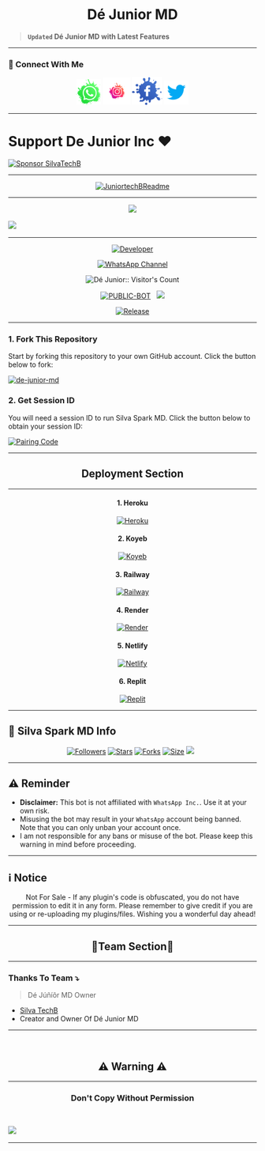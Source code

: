 <p align="center">
  <h1 align="center">Dé Junior MD</h1>
</p>

> **`Updated` Dé Junior MD with Latest Features**

---
### 🌟 Connect With Me
<p align="center">
  <a href="https://whatsapp.com/channel/0029Vb6jFwj89ine3b7qHB1y"><img src="https://raw.githubusercontent.com/shizothetechie/database/main/icon/WhatsApp.png" width="10%"></a>
  <a href="https://instagram.com/_its.silva"><img src="https://raw.githubusercontent.com/shizothetechie/database/main/icon/Instagram.png" width="11%"></a>
  <a href="https://www.facebook.com/profile.php?id=100055490090211"><img src="https://raw.githubusercontent.com/shizothetechie/database/main/icon/Facebook.png" width="12%"></a>
  <a href="https://x.com/silva_african"><img src="https://raw.githubusercontent.com/shizothetechie/database/main/icon/twitter.png" width="10%"></a>
</p>

---
# Support De Junior Inc ❤️

[![Sponsor SilvaTechB](https://img.shields.io/badge/Sponsor-SilvaTechB-important)](https://github.com/sponsors/SilvaTechB)

---

<p align="center">
  <a href="https://github.com/Viniznimco/JUNIOR-MD">
    <img src="http://readme-typing-svg.herokuapp.com?color=6A0DAD&center=true&vCenter=true&multiline=false&lines=Silva+Spark+MD;Powering+Your+WhatsApp+Experience;Star+and+Fork+This+Repo+🌟" alt="JuniortechBReadme">
  </a>
</p>

--- 
<p align="center">
<a><img src='https://files.catbox.moe/v5t4ju.jpg'/></a>
</p>
<a><img src='https://files.catbox.moe/v5t4ju.jpg'/></a>

***

<p align="center">
  <a href="https://github.com/Viniznimco/JUNIOR-MD"><img title="Developer" src="https://img.shields.io/badge/Author-Silva%20TechB-purple.svg?style=for-the-badge&logo=github" /></a>
</p>

<div align="center">
  
[![WhatsApp Channel](https://img.shields.io/badge/Join-WhatsApp%20Channel-25D366?style=for-the-badge&logo=whatsapp)](https://whatsapp.com/channel/0029Vb6jFwj89ine3b7qHB1y)
</div>

 <p align="center"><img src="https://profile-counter.glitch.me/{SilvaSparkMD}/count.svg" alt="Dé Junior:: Visitor's Count" /></p>

<p align="center">
<a href="https://github.com/Viniznimco/JUNIOR-MD"><img title="PUBLIC-BOT" src="https://img.shields.io/static/v1?label=Language&message=English&style=flat-square&color=blue"></a> &nbsp;
  <img src="https://komarev.com/ghpvc/?username=DéJuniorMD&label=VIEWS&style=flat-square&color=purple" />
</p>

<p align="center">
  <a href="https://github.com/Viniznimco/JUNIOR-MD"><img title="Release" src="https://img.shields.io/badge/Release-v2.0-green.svg?style=for-the-badge&logo=appveyor" /></a>
</p>

---

### 1. Fork This Repository

Start by forking this repository to your own GitHub account. Click the button below to fork:

  <a href="https://github.com/Viniznimco/JUNIOR-MD/fork"><img title="de-junior-md" src="https://img.shields.io/badge/FORK-silva%20spark%20md-h?color=purple&style=for-the-badge&logo=github"></a>

### 2. Get Session ID

You will need a session ID to run Silva Spark MD. Click the button below to obtain your session ID:

<a href='https://silva-session-selector.vercel.app' target="_blank">
  <img alt='Pairing Code' src='https://img.shields.io/badge/Get%20Session%20ID-purple?style=for-the-badge&logo=whatsapp&logoColor=white'/>
</a>
<br>

---

<h2 align="center">Deployment Section</h2>

---

<h4 align="center">1. Heroku</h4>
<p align="center">
<a href='https://dashboard.heroku.com/new?template=https://github.com/Viniznimco/JUNIOR-MD' target="_blank"><img alt='Heroku' src='https://img.shields.io/badge/-Heroku%20Deploy-purple?style=for-the-badge&logo=heroku&logoColor=white'/></a>
</p>

<h4 align="center">2. Koyeb</h4>
<p align="center">
<a href='https://app.koyeb.com/services/deploy?type=git&repository=SilvaTechB/silva-spark-md&ports=3000' target="_blank"><img alt='Koyeb' src='https://img.shields.io/badge/-Koyeb%20Deploy-green?style=for-the-badge&logo=koyeb&logoColor=white'/></a>
</p>

<h4 align="center">3. Railway</h4>
<p align="center">
<a href='https://railway.app/new' target="_blank"><img alt='Railway' src='https://img.shields.io/badge/-Railway%20Deploy-red?style=for-the-badge&logo=railway&logoColor=white'/></a>
</p>

<h4 align="center">4. Render</h4>
<p align="center">
<a href='https://dashboard.render.com/web/new' target="_blank"><img alt='Render' src='https://img.shields.io/badge/-Render%20Deploy-black?style=for-the-badge&logo=render&logoColor=white'/></a>
</p>

<h4 align="center">5. Netlify</h4>
<p align="center">
<a href='https://app.netlify.com/' target="_blank"><img alt='Netlify' src='https://img.shields.io/badge/-Netlify%20Deploy-blue?style=for-the-badge&logo=netlify&logoColor=white'/></a>
</p>

<h4 align="center">6. Replit</h4>
<p align="center">
<a href='https://replit.com/~' target="_blank"><img alt='Replit' src='https://img.shields.io/badge/-Replit%20Deploy-blue?style=for-the-badge&logo=replit&logoColor=white'/></a>
</p>

---

## 🔗 Silva Spark MD Info

  <p align="center">
<a href="https://github.com/Viniznimco/JUNIOR-MD/followers"><img title="Followers" src="https://img.shields.io/github/followers/SilvaTechB?color=blue&style=flat-square"></a>
<a href="https://github.com/Viniznimco/JUNIOR-MD/stargazers/"><img title="Stars" src="https://img.shields.io/github/stars/SilvaTechB/silva-spark-md?color=blue&style=flat-square"></a>
<a href="https://github.com/Viniznimco/JUNIOR-MD/network/members"><img title="Forks" src="https://img.shields.io/github/forks/SilvaTechB/silva-spark-md?color=blue&style=flat-square"></a>
<a href="https://github.com/Viniznimco/JUNIOR-MD/"><img title="Size" src="https://img.shields.io/github/repo-size/SilvaTechB/silva-spark-md?style=flat-square&color=green"></a>
<a href="https://github.com/Viniznimco/JUNIOR-MD/graphs/commit-activity"><img height="20" src="https://img.shields.io/badge/Maintained%3F-yes-green.svg"></a>&nbsp;&nbsp;
</p>
<p align='center'>
</p>

---

<h2 align="left">⚠️ Reminder</h2>
<p align="center">

- **Disclaimer:** This bot is not affiliated with `WhatsApp Inc.`. Use it at your own risk.
- Misusing the bot may result in your `WhatsApp` account being banned. Note that you can only unban your account once.
- I am not responsible for any bans or misuse of the bot. Please keep this warning in mind before proceeding.

---

<h2 align="left">ℹ️ Notice</h2>
<p align="center">
  Not For Sale - If any plugin's code is obfuscated, you do not have permission to edit it in any form. Please remember to give credit if you are using or re-uploading my plugins/files. Wishing you a wonderful day ahead!</p>

---

<h2 align="center">🔰Team Section🔰</h2>

---

### Thanks To Team ⤵️

> Dé Júñíõr MD Owner 
- [Silva TechB](https://github.com/Viniznimco/JUNIOR-MD)
- Creator and Owner Of Dé Junior MD

---

 <br>
<h2 align="center"> ⚠️ Warning ⚠️
 </h2>

---

<h3 align="center"> Don't Copy Without Permission </h3>

<br>

<a><img src='https://files.catbox.moe/v5t4ju.jpg'/></a>

---
